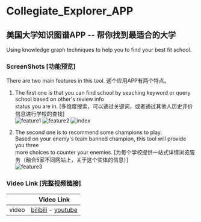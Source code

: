 # Collegiate_Explorer_APP
## 美国大学知识图谱APP -- 帮你找到最适合的大学

Using knowledge graph techniques to help you to find your best fit school.

### ScreenShots [功能预览]
There are two main features in this tool.
这个应用APP有两个特点。

1. The first one is that you can find school by seaching keyword or query school based on other's review info <br> 
 status you are in. [多维度搜索，可以通过关键词，或者通过其他人历史评价信息进行学校的查找] <br>
![feature1](https://user-images.githubusercontent.com/24391143/99323300-cbeb5d00-2826-11eb-86cc-681a90372793.png)
![feature2](https://user-images.githubusercontent.com/24391143/99323341-e4f40e00-2826-11eb-9453-690fd113ce08.png)
![index](https://user-images.githubusercontent.com/24391143/97255903-e35a9b80-17ce-11eb-9a92-6e16187376f9.png)



2. The second one is to recommend some champions to play.<br>
 Based on your enemy's team banned champion, this tool will provide you three<br> 
 more choices to counter your enemies. [为每个学校提供一站式详情浏览服务（融合5家不同网站上，关于这个实体的信息）]<br>
![feature3](https://user-images.githubusercontent.com/24391143/99323732-a874e200-2827-11eb-9115-8c27d3c440af.png)



### Video Link [完整视频链接]

|     |           Video Link         |
|-----|------------------------------|
|video|[bilibili](https://www.bilibili.com/video/BV1oD4y1Q7T5) - [youtube](https://www.youtube.com/watch?v=ZMMI99O9CEo)



